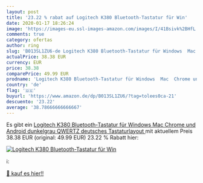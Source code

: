 ```yaml
---
layout: post
title: '23.22 % rabat auf Logitech K380 Bluetooth-Tastatur für Win'
date: 2020-01-17 18:26:24
image: 'https://images-eu.ssl-images-amazon.com/images/I/41Bsivk%2BHfL._SL200_.jpg'
comments: true
category: ofertas
author: ring
slug: 'B013SL1ZU6-de Logitech K380 Bluetooth-Tastatur für Windows  Mac  Chrome und Android dunkelgrau  QWERTZ  deutsches Tastaturlayout '
actualPrice: 38.38 EUR
currency: EUR
price: 38.38
comparePrice: 49.99 EUR
prodname: 'Logitech K380 Bluetooth-Tastatur für Windows  Mac  Chrome und Android dunkelgrau  QWERTZ  deutsches Tastaturlayout '
country: 'de'
flag: '🇩🇪'
buyurl: 'https://www.amazon.de/dp/B013SL1ZU6/?tag=tolees0ca-21'
descuento: '23.22'
average: '38.78666666666667'
---
```


Es gibt ein [Logitech K380 Bluetooth-Tastatur für Windows  Mac  Chrome und Android dunkelgrau  QWERTZ  deutsches Tastaturlayout ](https://www.amazon.de/dp/B013SL1ZU6/?tag=tolees0ca-21) mit aktuellem Preis 38.38 EUR (original: 49.99 EUR) 23.22 % Rabatt hier:

[![Logitech K380 Bluetooth-Tastatur für Win](https://images-eu.ssl-images-amazon.com/images/I/41Bsivk%2BHfL._SL200_.jpg)](https://www.amazon.de/dp/B013SL1ZU6/?tag=tolees0ca-21)

ℹ️:


[🛒 kauf es hier!!](https://www.amazon.de/dp/B013SL1ZU6/?tag=tolees0ca-21)
